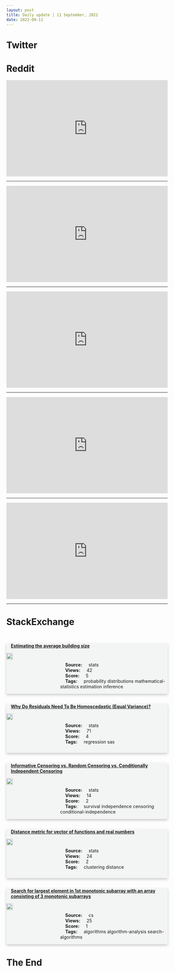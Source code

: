 ```yaml
---
layout: post
title: Daily update | 11 September, 2022
date: 2022-09-11
---
```


<script async src="https://platform.twitter.com/widgets.js" charset="utf-8"></script>


<script src='https://storage.ko-fi.com/cdn/scripts/overlay-widget.js'></script>
<script>
  kofiWidgetOverlay.draw('themldojo', {
    'type': 'floating-chat',
    'floating-chat.donateButton.text': 'Support me',
    'floating-chat.donateButton.background-color': '#f45d22',
    'floating-chat.donateButton.text-color': '#fff'
  });
</script>

# Twitter 

<blockquote class="twitter-tweet"><a href="https://twitter.com/MrThunderCrypto/status/1568684012226625537"></a></blockquote>

<blockquote class="twitter-tweet"><a href="https://twitter.com/Al_Grigor/status/1568596690969452545"></a></blockquote>

<blockquote class="twitter-tweet"><a href="https://twitter.com/democracynow/status/1568424018595774466"></a></blockquote>

<blockquote class="twitter-tweet"><a href="https://twitter.com/abhi1thakur/status/1568485462724968449"></a></blockquote>

<blockquote class="twitter-tweet"><a href="https://twitter.com/timFinin/status/1568609497639276550"></a></blockquote>

<blockquote class="twitter-tweet"><a href="https://twitter.com/karpathy/status/1568644275247923206"></a></blockquote>

<blockquote class="twitter-tweet"><a href="https://twitter.com/karpathy/status/1568660455664787456"></a></blockquote>

<blockquote class="twitter-tweet"><a href="https://twitter.com/ylecun/status/1568625787963641859"></a></blockquote>

<blockquote class="twitter-tweet"><a href="https://twitter.com/karpathy/status/1568645140818071553"></a></blockquote>

<blockquote class="twitter-tweet"><a href="https://twitter.com/karpathy/status/1568645664548200451"></a></blockquote>

# Reddit 

<iframe id="reddit-embed" src="https://www.redditmedia.com/r/MachineLearning/comments/xat19z/p_simple_fastai_based_face_restoration_project?ref_source=embed&amp;ref=share&amp;embed=true" sandbox="allow-scripts allow-same-origin allow-popups" style="border: none;" height="300" width="100%" scrolling="yes"></iframe>
<hr style="width:100%;text-align:left;margin-left:0">
<iframe id="reddit-embed" src="https://www.redditmedia.com/r/datascience/comments/xagho6/thought_it_would_be_interesting_to_share_the?ref_source=embed&amp;ref=share&amp;embed=true" sandbox="allow-scripts allow-same-origin allow-popups" style="border: none;" height="300" width="100%" scrolling="yes"></iframe>
<hr style="width:100%;text-align:left;margin-left:0">
<iframe id="reddit-embed" src="https://www.redditmedia.com/r/MachineLearning/comments/xafzkc/p_teach_new_concepts_to_stable_diffusion_with_35?ref_source=embed&amp;ref=share&amp;embed=true" sandbox="allow-scripts allow-same-origin allow-popups" style="border: none;" height="300" width="100%" scrolling="yes"></iframe>
<hr style="width:100%;text-align:left;margin-left:0">
<iframe id="reddit-embed" src="https://www.redditmedia.com/r/MachineLearning/comments/xaj1fz/d_for_folks_reading_ml_phd_admissions_what_are?ref_source=embed&amp;ref=share&amp;embed=true" sandbox="allow-scripts allow-same-origin allow-popups" style="border: none;" height="300" width="100%" scrolling="yes"></iframe>
<hr style="width:100%;text-align:left;margin-left:0">
<iframe id="reddit-embed" src="https://www.redditmedia.com/r/MachineLearning/comments/xav6fp/r_3d_models_of_humans_interacting_with_objects?ref_source=embed&amp;ref=share&amp;embed=true" sandbox="allow-scripts allow-same-origin allow-popups" style="border: none;" height="300" width="100%" scrolling="yes"></iframe>
<hr style="width:100%;text-align:left;margin-left:0">

<style>
.card {
box-shadow: 0 4px 8px 0 rgba(0,0,0,0.2);
transition: 0.3s;
width: 100%;
background-color: #F3F4F4;
}
p{
    margin-left:  3em;
    padding-top: 1em;
}
.part2{
    display: grid;
    grid-template-columns: 1fr 3fr;
}
h4{
    margin: 1em;
}

.card:hover {
box-shadow: 0 8px 16px 0 rgba(0,0,0,0.2);
}
b {
padding: 2px 16px;
}
</style>
  
# StackExchange 


  <br>
  <div class="card">
  <h4><a href='https://stats.stackexchange.com/questions/588357/estimating-the-average-building-size'>Estimating the average building size</a></h4> 
  <div class="part2">
      <img src="https://cdn.sstatic.net/Sites/stats/Img/apple-touch-icon@2.png?v=344f57aa10cc" alt="Img missing!" style="width:40%">
      <p><b>Source:</b> stats<br><b>Views:</b> 42<br><b>Score:</b> 5<br><b>Tags:</b> <span class="badge badge-dark">probability</span> <span class="badge badge-dark">distributions</span> <span class="badge badge-dark">mathematical-statistics</span> <span class="badge badge-dark">estimation</span> <span class="badge badge-dark">inference</span></p> 
  </div>
  </div>
      
  <br>
  <div class="card">
  <h4><a href='https://stats.stackexchange.com/questions/588356/why-do-residuals-need-to-be-homoscedastic-equal-variance'>Why Do Residuals Need To Be Homoscedastic (Equal Variance)?</a></h4> 
  <div class="part2">
      <img src="https://cdn.sstatic.net/Sites/stats/Img/apple-touch-icon@2.png?v=344f57aa10cc" alt="Img missing!" style="width:40%">
      <p><b>Source:</b> stats<br><b>Views:</b> 71<br><b>Score:</b> 4<br><b>Tags:</b> <span class="badge badge-dark">regression</span> <span class="badge badge-dark">sas</span></p> 
  </div>
  </div>
      
  <br>
  <div class="card">
  <h4><a href='https://stats.stackexchange.com/questions/588394/informative-censoring-vs-random-censoring-vs-conditionally-independent-censori'>Informative Censoring vs. Random Censoring vs. Conditionally Independent Censoring</a></h4> 
  <div class="part2">
      <img src="https://cdn.sstatic.net/Sites/stats/Img/apple-touch-icon@2.png?v=344f57aa10cc" alt="Img missing!" style="width:40%">
      <p><b>Source:</b> stats<br><b>Views:</b> 14<br><b>Score:</b> 2<br><b>Tags:</b> <span class="badge badge-dark">survival</span> <span class="badge badge-dark">independence</span> <span class="badge badge-dark">censoring</span> <span class="badge badge-dark">conditional-independence</span></p> 
  </div>
  </div>
      
  <br>
  <div class="card">
  <h4><a href='https://stats.stackexchange.com/questions/588380/distance-metric-for-vector-of-functions-and-real-numbers'>Distance metric for vector of functions and real numbers</a></h4> 
  <div class="part2">
      <img src="https://cdn.sstatic.net/Sites/stats/Img/apple-touch-icon@2.png?v=344f57aa10cc" alt="Img missing!" style="width:40%">
      <p><b>Source:</b> stats<br><b>Views:</b> 24<br><b>Score:</b> 2<br><b>Tags:</b> <span class="badge badge-dark">clustering</span> <span class="badge badge-dark">distance</span></p> 
  </div>
  </div>
      
  <br>
  <div class="card">
  <h4><a href='https://cs.stackexchange.com/questions/154070/search-for-largest-element-in-1st-monotonic-subarray-with-an-array-consisting-of'>Search for largest element in 1st monotonic subarray with an array consisting of 3 monotonic subarrays</a></h4> 
  <div class="part2">
      <img src="https://cdn.sstatic.net/Sites/cs/Img/apple-touch-icon@2.png?v=324a3e0c2b03" alt="Img missing!" style="width:40%">
      <p><b>Source:</b> cs<br><b>Views:</b> 25<br><b>Score:</b> 1<br><b>Tags:</b> <span class="badge badge-dark">algorithms</span> <span class="badge badge-dark">algorithm-analysis</span> <span class="badge badge-dark">search-algorithms</span></p> 
  </div>
  </div>
      
# The End